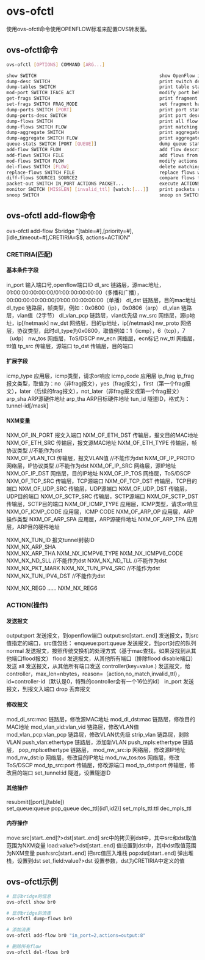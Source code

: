 # ovs-ofctl

使用ovs-ofctl命令使用OPENFLOW标准来配置OVS转发面。


## ovs-ofctl命令

```bash
ovs-ofctl [OPTIONS] COMMAND [ARG...]

show SWITCH                 							show OpenFlow information
dump-desc SWITCH            							print switch description
dump-tables SWITCH          							print table stats
mod-port SWITCH IFACE ACT   							modify port behavior
get-frags SWITCH            							print fragment handling behavior
set-frags SWITCH FRAG_MODE  							set fragment handling behavior
dump-ports SWITCH [PORT]    							print port statistics
dump-ports-desc SWITCH      							print port descriptions
dump-flows SWITCH           							print all flow entries
dump-flows SWITCH FLOW      							print matching FLOWs
dump-aggregate SWITCH       							print aggregate flow statistics
dump-aggregate SWITCH FLOW  							print aggregate stats for FLOWs
queue-stats SWITCH [PORT [QUEUE]]  						dump queue stats
add-flow SWITCH FLOW        							add flow described by FLOW
add-flows SWITCH FILE       							add flows from FILE
mod-flows SWITCH FLOW       							modify actions of matching FLOWs
del-flows SWITCH [FLOW]     							delete matching FLOWs
replace-flows SWITCH FILE   							replace flows with those in FILE
diff-flows SOURCE1 SOURCE2  							compare flows from two sources
packet-out SWITCH IN_PORT ACTIONS PACKET...   			execute ACTIONS on PACKET
monitor SWITCH [MISSLEN] [invalid_ttl] [watch:[...]]   	print packets received from SWITCH
snoop SWITCH                							snoop on SWITCH and its controller
```

## ovs-ofctl add-flow命令

ovs-ofctl add-flow $bridge "[table=#],[priority=#],[idle_timeout=#],CRETIRIA=$$, actions=ACTION"

### CRETIRIA(匹配)

#### 基本条件字段

in_port		输入端口号,openflow端口ID
dl_src		链路层，源mac地址，01:00:00:00:00:00/01:00:00:00:00:00（多播和广播），00:00:00:00:00:00/01:00:00:00:00:00（单播）
dl_dst		链路层，目的mac地址
dl_type		链路层，帧类型，例如：0x0800（ip），0x0806（arp）
dl_vlan		链路层，vlan值（2字节）
dl_vlan_pcp	链路层，vlan优先级
nw_src		网络层，源ip地址，ip[/netmask]
nw_dst		网络层，目的ip地址，ip[/netmask] 
nw_proto	网络层，协议类型，此时dl_type为0x0800，取值例如：1（icmp），6（tcp），7（udp）
nw_tos		网络层，ToS/DSCP 
nw_ecn		网络层，ecn标记
nw_ttl		网络层，ttl值
tp_src		传输层，源端口
tp_dst		传输层，目的端口

#### 扩展字段

icmp_type	应用层，icmp类型，请求or响应
icmp_code	应用层
ip_frag		ip_frag报文类型，取值为：no（非frag报文），yes（frag报文），first（第一个frag报文），later（后续的frag报文），not_later（非frag报文或第一个frag报文）
arp_sha		ARP源硬件地址
arp_tha		ARP目标硬件地址
tun_id		隧道ID，格式为：tunnel-id[/mask]

#### NXM变量

NXM_OF_IN_PORT		报文入端口
NXM_OF_ETH_DST		传输层，报文目的MAC地址	
NXM_OF_ETH_SRC		传输层，报文源MAC地址
NXM_OF_ETH_TYPE		传输层，帧协议类型	//不能作为dst	
NXM_OF_VLAN_TCI		传输层，报文VLAN值	//不能作为dst
NXM_OF_IP_PROTO 	网络层，IP协议类型	//不能作为dst
NXM_OF_IP_SRC		网络层，源IP地址
NXM_OF_IP_DST 		网络层，目的IP地址
NXM_OF_IP_TOS		网络层，ToS/DSCP 	
NXM_OF_TCP_SRC		传输层，TCP源端口
NXM_OF_TCP_DST 		传输层，TCP目的端口
NXM_OF_UDP_SRC		传输层，UDP源端口
NXM_OF_UDP_DST		传输层，UDP目的端口
NXM_OF_SCTP_SRC		传输层，SCTP源端口
NXM_OF_SCTP_DST		传输层，SCTP目的端口
NXM_OF_ICMP_TYPE	应用层，ICMP类型，请求or响应
NXM_OF_ICMP_CODE	应用层，ICMP CODE
NXM_OF_ARP_OP		应用层，ARP操作类型
NXM_OF_ARP_SPA		应用层，ARP源硬件地址
NXM_OF_ARP_TPA		应用层，ARP目的硬件地址

NXM_NX_TUN_ID		报文tunnel封装ID			
NXM_NX_ARP_SHA		
NXM_NX_ARP_THA
NXM_NX_ICMPV6_TYPE
NXM_NX_ICMPV6_CODE				
NXM_NX_ND_SLL					//不能作为dst
NXM_NX_ND_TLL					//不能作为dst
NXM_NX_PKT_MARK
NXM_NX_TUN_IPV4_SRC				//不能作为dst
NXM_NX_TUN_IPV4_DST				//不能作为dst

NXM_NX_REG0
......
NXM_NX_REG6

### ACTION(操作)

#### 发送报文

output:port				发送报文，到openflow端口
output:src[start..end]	发送报文，到src值指定的端口，src值包括：
enqueue:port:queue		发送报文，到port对应的队列
normal					发送报文，按照传统交换机的处理方式（基于mac查找，如果没找到从其他端口flood报文）
flood					发送报文，从其他所有端口（排除flood disable端口）发送
all						发送报文，从其他所有端口发送
controller(key=value.)	发送报文，给controller，max_len=nbytes，reason=（action,no_match,invalid_ttl），id=controller-id（默认是0，特殊的controller会有一个16位的id）
in_port					发送报文，到报文入端口
drop					丢弃报文

#### 修改报文

mod_dl_src:mac			链路层，修改源MAC地址
mod_dl_dst:mac			链路层，修改目的MAC地址
mod_vlan_vid:vlan_vid	链路层，修改VLAN值
mod_vlan_pcp:vlan_pcp	链路层，修改VLAN优先级
strip_vlan				链路层，剥除VLAN
push_vlan:ethertype		链路层，添加新VLAN
push_mpls:ethertype		链路层，
pop_mpls:ethertype		链路层，
mod_nw_src:ip			网络层，修改源IP地址
mod_nw_dst:ip			网络层，修改目的IP地址
mod_nw_tos:tos			网络层，修改ToS/DSCP
mod_tp_src:port			传输层，修改源端口
mod_tp_dst:port			传输层，修改目的端口
set_tunnel:id 			隧道，设置隧道ID

#### 其他操作

resubmit([port],[table])	
set_queue:queue
pop_queue
dec_ttl[(id1,id2)]
set_mpls_ttl:ttl
dec_mpls_ttl

#### 内存操作

move:src[start..end]?>dst[start..end]	src中的拷贝到dst中，其中src和dst取值范围为NXM变量
load:value?>dst[start..end]				值设置到dst中，其中dst取值范围为NXM变量
push:src[start..end]					把src值压入堆栈
pop:dst[start..end]						弹出堆栈，设置到dst
set_field:value?>dst					设置参数，dst为CRETIRIA中定义的值


## ovs-ofctl示例

```bash
# 显示bridge的信息
ovs-ofctl show br0

# 显示bridge的流表
ovs-ofctl dump-flows br0

# 添加流表
ovs-ofctl add-flow br0 "in_port=2,actions=output:8"

# 删除所有flow
ovs-ofctl del-flows br0
```



